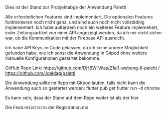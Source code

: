 Dies ist der Stand zur Probjektabge der Anwendung Paletti

Alle erforderlichen Features sind implementiert, 
Die optionalen Features funktionieren noch nicht ganz, und sind auch noch nicht vollstädnig implementiert.
Ich habe außerdem noch ein weiteres Feature implemetiert, inder Zeitungsartikel von einer API angezeigt werden, da ich mir nicht sicher war, 
ob die Kommunikation mit der Firebase API ausreicht.

Ich habe API Keys im Code gelassen, da ich keine andere Möglichkeit gefunden habe, wie ich sonst die Anwendung in Gitpod ohne weitere manuelle Konfigurationen gestartet bekomme.


GitHub Repo Link:
https://github.com/DHBW-Vilas/21ai1-webeng-II-paletti / https://github.com/Joeldag/paletti

Die Anwendung sollte im Repo mit Gitpod laufen, falls nicht kann die Anwendung auch so gestartet werden:
flutter pub get
flutter run -d chrome

Es kann sein, dass der Stand auf dem Repo weiter ist als der hier

Die FeatureList ist in der Registration.md